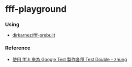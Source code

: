 fff-playground
==============
### Using
- [dirkarnez/fff-prebuilt](https://github.com/dirkarnez/fff-prebuilt)

### Reference
- [使用 fff.h 來為 Google Test 製作各種 Test Double - zhung](https://zhung.com.tw/article/%e4%bd%bf%e7%94%a8fff%e4%be%86%e7%82%bagoogle-test%e8%a3%bd%e4%bd%9c%e5%90%84%e7%a8%aetest-double/)
